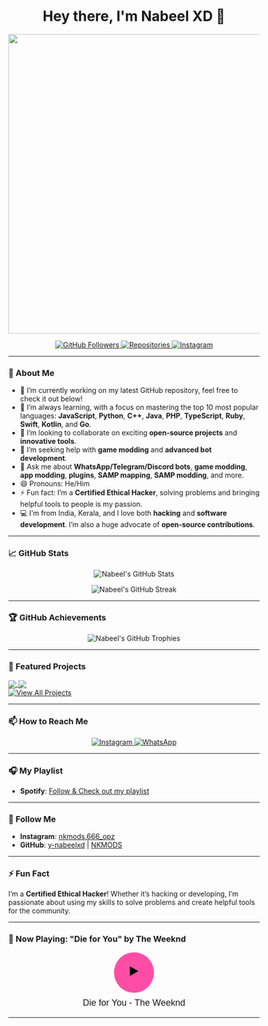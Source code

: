 <!--
**y-nabeelxd/y-nabeelxd** is a ✨ _special_ ✨ repository because its `README.md` (this file) appears on your GitHub profile.

Here are some ideas to get you started:

- 🔭 I’m currently working on ...
- 🌱 I’m currently learning ...
- 👯 I’m looking to collaborate on ...
- 🤔 I’m looking for help with ...
- 💬 Ask me about ...
- 📫 How to reach me: ...
- 😄 Pronouns: ...
- ⚡ Fun fact: ...
-->

<h1 align="center">Hey there, I'm Nabeel XD 👋</h1>

<p align="center">
  <img src="https://user-images.githubusercontent.com/61476935/157097554-f1434980-d1b0-4e5f-8d7d-7f3f41c8323d.gif" width="600px" />
</p>

<p align="center">
  <a href="https://github.com/y-nabeelxd">
    <img src="https://img.shields.io/github/followers/y-nabeelxd?label=Followers&style=social" alt="GitHub Followers">
  </a>
  <a href="https://github.com/y-nabeelxd?tab=repositories">
    <img src="https://badges.pufler.dev/repos/y-nabeelxd" alt="Repositories">
  </a>
  <a href="https://www.instagram.com/nkmods.666_opz">
    <img src="https://img.shields.io/badge/Instagram-Follow%20Me-pink?style=flat&logo=instagram" alt="Instagram">
  </a>
</p>

---

### 🚀 About Me

- 🔭 I’m currently working on my latest GitHub repository, feel free to check it out below!
- 🌱 I’m always learning, with a focus on mastering the top 10 most popular languages: **JavaScript**, **Python**, **C++**, **Java**, **PHP**, **TypeScript**, **Ruby**, **Swift**, **Kotlin**, and **Go**.
- 👯 I’m looking to collaborate on exciting **open-source projects** and **innovative tools**.
- 🤔 I’m seeking help with **game modding** and **advanced bot development**.
- 💬 Ask me about **WhatsApp/Telegram/Discord bots**, **game modding**, **app modding**, **plugins**, **SAMP mapping**, **SAMP modding**, and more.
- 😄 Pronouns: He/Him
- ⚡ Fun fact: I’m a **Certified Ethical Hacker**, solving problems and bringing helpful tools to people is my passion.
- 💻 I’m from India, Kerala, and I love both **hacking** and **software development**. I’m also a huge advocate of **open-source contributions**.

---

### 📈 GitHub Stats

<p align="center">
  <img src="https://github-readme-stats.vercel.app/api?username=y-nabeelxd&show_icons=true&theme=radical" alt="Nabeel's GitHub Stats" />
</p>

<p align="center">
  <img src="https://github-readme-streak-stats.herokuapp.com/?user=y-nabeelxd&theme=radical" alt="Nabeel's GitHub Streak" />
</p>

---

### 🏆 GitHub Achievements

<p align="center">
  <img src="https://github-profile-trophy.vercel.app/?username=y-nabeelxd&theme=radical&column=7" alt="Nabeel's GitHub Trophies" />
</p>

---

### 🌟 Featured Projects

<a href="https://github.com/y-nabeelxd/phpmyadmin-installer">
  <img align="center" src="https://github-readme-stats.vercel.app/api/pin/?username=y-nabeelxd&repo=phpmyadmin-installer&theme=radical" />
</a>

<a href="https://github.com/y-nabeelxd/Termux-Auto-Package-Installer">
  <img align="center" src="https://github-readme-stats.vercel.app/api/pin/?username=y-nabeelxd&repo=Termux-Auto-Package-Installer&theme=radical" />
</a>
<br>
<a href="https://github.com/y-nabeelxd?tab=repositories">
  <img src="https://img.shields.io/badge/View%20All%20Projects-%2312100E.svg?style=for-the-badge" alt="View All Projects">
</a>

---

### 📫 How to Reach Me

<p align="center">
  <a href="https://www.instagram.com/nkmods.666_opz">
    <img src="https://img.shields.io/badge/Instagram-Follow%20Me-pink?style=for-the-badge&logo=instagram" alt="Instagram">
  </a>
  <a href="https://wa.me/917591970432">
    <img src="https://img.shields.io/badge/WhatsApp-Contact%20Now-brightgreen?style=for-the-badge&logo=whatsapp" alt="WhatsApp">
  </a>
</p>

---

### 🎧 My Playlist

- **Spotify**: [Follow & Check out my playlist](https://open.spotify.com/user/vw5f19shxndzrglmmevt6f3l3?si=RHiHZwqbRhyUn3k9rr9llA)

---

### 🔗 Follow Me

- **Instagram**: [nkmods.666_opz](https://www.instagram.com/nkmods.666_opz)
- **GitHub**: [y-nabeelxd](https://github.com/y-nabeelxd) | [NKMODS](https://github.com/NKMODS)

---

### ⚡ Fun Fact

I’m a **Certified Ethical Hacker**! Whether it’s hacking or developing, I’m passionate about using my skills to solve problems and create helpful tools for the community.

---

### 🎵 Now Playing: "Die for You" by The Weeknd

<div align="center">
  <button id="playButton" style="background-color: #ff4da6; border-radius: 50%; border: none; padding: 20px 30px; font-size: 24px; cursor: pointer;">
    ▶️
  </button>
  <p id="songTitle" style="font-family: 'Arial', sans-serif; font-size: 18px; margin-top: 10px;">Die for You - The Weeknd</p>
  <audio id="audioPlayer" src="[Die-for-you.mp3](https://www.pagalworld.com.so/files/download/id/12685)" type="audio/mpeg"></audio>
</div>

<script>
  const playButton = document.getElementById('playButton');
  const audioPlayer = document.getElementById('audioPlayer');
  
  playButton.addEventListener('click', function() {
    if (audioPlayer.paused) {
      audioPlayer.play();
      playButton.innerHTML = '⏸️'; // Change to pause button
    } else {
      audioPlayer.pause();
      playButton.innerHTML = '▶️'; // Change to play button
    }
  });
</script>

---
